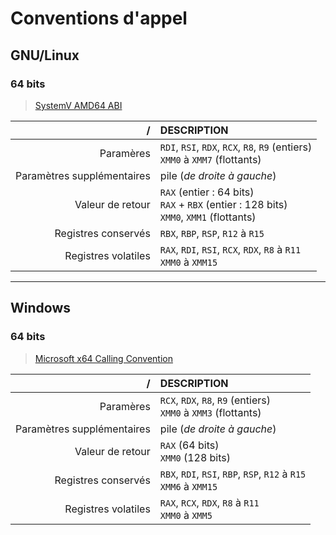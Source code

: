 # Conventions d'appel

## GNU/Linux

### 64 bits

> [SystemV AMD64 ABI](https://refspecs.linuxbase.org/elf/x86_64-abi-0.98.pdf)

|/|DESCRIPTION|
|--:|:--|
|Paramères|`RDI`, `RSI`, `RDX`, `RCX`, `R8`, `R9` (entiers)<br>`XMM0` à `XMM7` (flottants)|
|Paramètres supplémentaires|pile (_de droite à gauche_)|
|Valeur de retour|`RAX` (entier : 64 bits)<br>`RAX` + `RBX` (entier : 128 bits)<br>`XMM0`, `XMM1` (flottants)|
|Registres conservés|`RBX`, `RBP`, `RSP`, `R12` à `R15`|
|Registres volatiles|`RAX`, `RDI`, `RSI`, `RCX`, `RDX`, `R8` à `R11`<br>`XMM0` à `XMM15`|

---

## Windows

### 64 bits

> [Microsoft x64 Calling Convention](https://learn.microsoft.com/en-us/cpp/build/x64-calling-convention)

|/|DESCRIPTION|
|--:|:--|
|Paramères|`RCX`, `RDX`, `R8`, `R9` (entiers)<br>`XMM0` à `XMM3` (flottants)|
|Paramètres supplémentaires|pile (_de droite à gauche_)|
|Valeur de retour|`RAX` (64 bits)<br>`XMM0` (128 bits)|
|Registres conservés|`RBX`, `RDI`, `RSI`, `RBP`, `RSP`, `R12` à `R15`<br>`XMM6` à `XMM15`|
|Registres volatiles|`RAX`, `RCX`, `RDX`, `R8` à `R11`<br>`XMM0` à `XMM5`|
